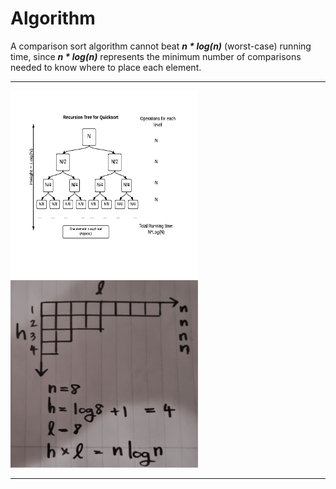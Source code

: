 # Algorithm

A comparison sort algorithm cannot beat <strong><i>n * log(n)</i></strong> (worst-case) running time, since <strong><i>n * log(n)</i></strong> represents the minimum number of comparisons needed to know where to place each element.

<hr>
<img src="./RecursionTree.png" width="300" height="300">
<img src="./RecursiveDivideAndConquer.jpg" width="300" height="300">
<hr>

